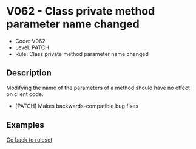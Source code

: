 # V062 - Class private method parameter name changed

* Code: V062
* Level: PATCH
* Rule: Class private method parameter name changed

## Description

Modifying the name of the parameters of a method should have no effect on client code.

* [PATCH] Makes backwards-compatible bug fixes

## Examples

[Go back to ruleset](../README.md)
